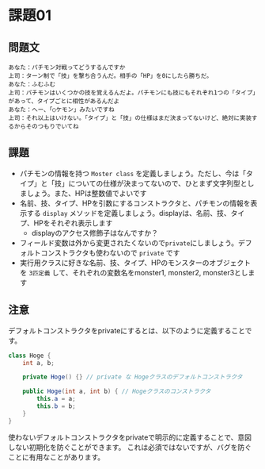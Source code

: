 # 課題01

## 問題文

```
あなた：パチモン対戦ってどうするんですか
上司：ターン制で「技」を撃ち合うんだ。相手の「HP」を0にしたら勝ちだ。
あなた：ふむふむ
上司：パチモンはいくつかの技を覚えるんだよ。パチモンにも技にもそれぞれ1つの「タイプ」があって、タイプごとに相性があるんだよ
あなた：へー、「○ケモン」みたいですね
上司：それ以上はいけない。「タイプ」と「技」の仕様はまだ決まってないけど、絶対に実装するからそのつもりでいてね
```

## 課題

- パチモンの情報を持つ `Moster class` を定義しましょう。ただし、今は「タイプ」と「技」についての仕様が決まってないので、ひとまず文字列型としましょう。また、HPは整数値でよいです
- 名前、技、タイプ、HPを引数にするコンストラクタと、パチモンの情報を表示する `display` メソッドを定義しましょう。displayは、名前、技、タイプ、HPをそれぞれ表示します
    - displayのアクセス修飾子はなんですか？
- フィールド変数は外から変更されたくないので`private`にしましょう。デフォルトコンストラクタも使わないので `private` です
- 実行用クラスに好きな名前、技、タイプ、HPのモンスターのオブジェクトを `3匹定義` して、それぞれの変数名をmonster1, monster2, monster3とします

## 注意

デフォルトコンストラクタをprivateにするとは、以下のように定義することです。

```java
class Hoge {
    int a, b;

    private Hoge() {} // private な Hogeクラスのデフォルトコンストラクタ

    public Hoge(int a, int b) { // Hogeクラスのコンストラクタ
        this.a = a;
        this.b = b;
    }
}
```

使わないデフォルトコンストラクタをprivateで明示的に定義することで、意図しない初期化を防ぐことができます。
これは必須ではないですが、バグを防ぐことに有用なことがあります。
